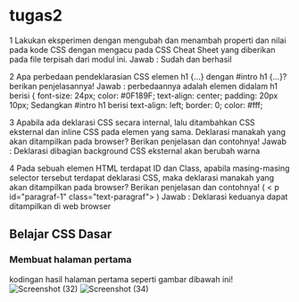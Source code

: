 
# tugas2
1 Lakukan eksperimen dengan mengubah dan menambah properti dan nilai pada kode CSS
dengan mengacu pada CSS Cheat Sheet yang diberikan pada file terpisah dari modul ini.
Jawab : Sudah dan berhasil

2 Apa perbedaan pendeklarasian CSS elemen h1 {...} dengan #intro h1 {...}? berikan
penjelasannya!
Jawab : perbedaannya adalah elemen didalam h1 berisi {
            font-size: 24px;
            color: #0F189F;
            text-align: center;
            padding: 20px 10px;
        Sedangkan #intro h1 berisi
            text-align: left;
            border: 0;
            color: #fff;


3 Apabila ada deklarasi CSS secara internal, lalu ditambahkan CSS eksternal dan inline CSS pada
elemen yang sama. Deklarasi manakah yang akan ditampilkan pada browser? Berikan
penjelasan dan contohnya!
Jawab : Deklarasi dibagian background CSS eksternal akan berubah warna

4 Pada sebuah elemen HTML terdapat ID dan Class, apabila masing-masing selector tersebut
terdapat deklarasi CSS, maka deklarasi manakah yang akan ditampilkan pada browser?
Berikan penjelasan dan contohnya! ( < p id="paragraf-1" class="text-paragraf"> )
Jawab : Deklarasi keduanya dapat ditampilkan di web browser


## Belajar CSS Dasar
### Membuat halaman pertama
kodingan hasil halaman pertama seperti gambar dibawah ini!
![Screenshot (32)](https://user-images.githubusercontent.com/81613338/114272380-cdcade00-99ca-11eb-9e04-3ba7ae339b8c.png)
![Screenshot (34)](https://user-images.githubusercontent.com/81613338/114272833-91987d00-99cc-11eb-847e-780cab07f8c8.png)
